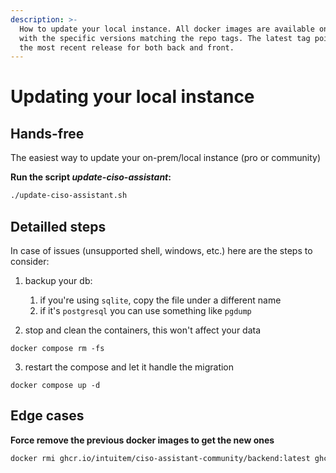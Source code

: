 ```yaml
---
description: >-
  How to update your local instance. All docker images are available on ghcr
  with the specific versions matching the repo tags. The latest tag points to
  the most recent release for both back and front.
---
```


# Updating your local instance

## Hands-free

The easiest way to update your on-prem/local instance (pro or community)

**Run the script&#x20;**_**update-ciso-assistant**_**:**

```bash
./update-ciso-assistant.sh
```

## Detailled steps

In case of issues (unsupported shell, windows, etc.) here are the steps to consider:



1. backup your db:
   1. if you're using `sqlite`, copy the file under a different name
   2. if it's `postgresql` you can use something like `pgdump`&#x20;



2. stop and clean the containers, this won't affect your data

`docker compose rm -fs`



3. restart the compose and let it handle the migration&#x20;

`docker compose up -d`

## Edge cases

**Force remove the previous docker images to get the new ones**

```bash
docker rmi ghcr.io/intuitem/ciso-assistant-community/backend:latest ghcr.io/intuitem/ciso-assistant-community/frontend:latest 2> /dev/null
```

